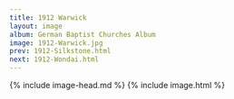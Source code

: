 ```yaml
---
title: 1912 Warwick
layout: image
album: German Baptist Churches Album
image: 1912-Warwick.jpg
prev: 1912-Silkstone.html
next: 1912-Wondai.html
---
```

{% include image-head.md %}
{% include image.html %}